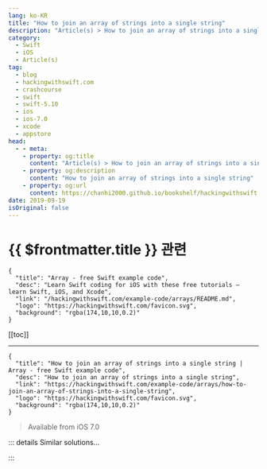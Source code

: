 ```yaml
---
lang: ko-KR
title: "How to join an array of strings into a single string"
description: "Article(s) > How to join an array of strings into a single string"
category:
  - Swift
  - iOS
  - Article(s)
tag: 
  - blog
  - hackingwithswift.com
  - crashcourse
  - swift
  - swift-5.10
  - ios
  - ios-7.0
  - xcode
  - appstore
head:
  - - meta:
    - property: og:title
      content: "Article(s) > How to join an array of strings into a single string"
    - property: og:description
      content: "How to join an array of strings into a single string"
    - property: og:url
      content: https://chanhi2000.github.io/bookshelf/hackingwithswift.com/example-code/arrays/how-to-join-an-array-of-strings-into-a-single-string.html
date: 2019-09-19
isOriginal: false
---
```


# {{ $frontmatter.title }} 관련

```component VPCard
{
  "title": "Array - free Swift example code",
  "desc": "Learn Swift coding for iOS with these free tutorials – learn Swift, iOS, and Xcode",
  "link": "/hackingwithswift.com/example-code/arrays/README.md",
  "logo": "https://hackingwithswift.com/favicon.svg",
  "background": "rgba(174,10,10,0.2)"
}
```

[[toc]]

---

```component VPCard
{
  "title": "How to join an array of strings into a single string | Array - free Swift example code",
  "desc": "How to join an array of strings into a single string",
  "link": "https://hackingwithswift.com/example-code/arrays/how-to-join-an-array-of-strings-into-a-single-string",
  "logo": "https://hackingwithswift.com/favicon.svg",
  "background": "rgba(174,10,10,0.2)"
}
```

> Available from iOS 7.0

<!-- TODO: 작성 -->

<!-- 
If you have an array of strings and want to merge all the elements together into a single string, it's just one line of code in Swift thanks to the `joined()` method.

For example, this joins array elements with a comma:

```swift
let array = ["Andrew", "Ben", "John", "Paul", "Peter", "Laura"]
let joined = array.joined(separator: ", ")
```

The result is that `joined` is set to "Andrew, Ben, John, Paul, Peter, Laura".

If you called `joined()` without any parameters it will just stitch the strings together with no separators.

-->

::: details Similar solutions…

<!--
/example-code/system/how-to-join-an-array-of-strings-in-a-natural-way">How to join an array of strings in a natural way 
/example-code/language/how-to-use-reduce-to-condense-an-array-into-a-single-value">How to use reduce() to condense an array into a single value 
/example-code/language/how-to-convert-a-multidimensional-array-to-a-single-dimensional-array">How to convert a multidimensional array to a single-dimensional array 
/example-code/language/how-to-use-the-zip-function-to-join-two-arrays">How to use the zip() function to join two arrays 
/example-code/strings/how-to-read-a-single-character-from-a-string">How to read a single character from a string</a>
-->

:::

